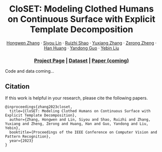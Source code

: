 
<div align="center">

# CloSET: Modeling Clothed Humans on Continuous Surface with Explicit Template Decomposition

[Hongwen Zhang](https://github.com/HongwenZhang) · [Siyou Lin](https://jsnln.github.io/) · [Ruizhi Shao](https://dsaurus.github.io/saurus) · [Yuxiang Zhang](https://zhangyux15.github.io) · [Zerong Zheng](https://zhengzerong.github.io/) · [Han Huang]() · [Yandong Guo]() · [Yebin Liu](https://www.liuyebin.com)

### [Project Page](https://www.liuyebin.com/closet) | [Dataset](https://github.com/HongwenZhang/THuman-CloSET) | [Paper (coming)]()

</div>

Code and data coming...


## Citation
If this work is helpful in your research, please cite the following papers.
```
@inproceedings{zhang2023closet,
  title={CloSET: Modeling Clothed Humans on Continuous Surface with Explicit Template Decomposition},
  author={Zhang, Hongwen and Lin, Siyou and Shao, Ruizhi and Zhang, Yuxiang and Zheng, Zerong and Huang, Han and Guo, Yandong and Liu, Yebin},
  booktitle={Proceedings of the IEEE Conference on Computer Vision and Pattern Recognition},
  year={2023}
}
```

